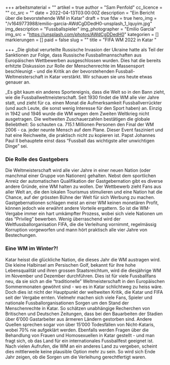 +++
arbeitsmaterial = ""
artikel = true
author = "Sam Penfold"
cc_licence = ""
cc_src = ""
date = 2022-04-13T03:00:00Z
description = "Ein Bericht über die bevorstehende WM in Katar"
draft = true
fdw = true
hero_img = "/v1649773988/emilio-garcia-AWdCgDDedH0-unsplash_1_lquyim.jpg"
img_description = "Fussballspieler"
img_photographer = "Emilio Garcia"
img_src = "https://unsplash.com/photos/AWdCgDDedH0"
kategorien = []
markierungen = []
paid = false
slug = ""
title = "FIFA WM 2022 in Katar "

+++
_Die global verurteilte Russische Invasion der Ukraine hatte als Teil der Sanktionen zur Folge, dass Russische Fussballmannschaften aus Europäischen Wettbewerben ausgeschlossen wurden. Dies hat die bereits erhitzte Diskussion zur Rolle der Menschenrechte im Massensport beschleunigt - und die Kritik an der bevorstehenden Fussball-Weltmeisterschaft in Katar verstärkt. Wir schauen sie uns heute etwas genauer an.   
   
_Es gibt kaum ein anderes Sportereignis, dass die Welt so in den Bann zieht, wie die Fussballweltmeisterschaft. Seit 1930 findet die WM alle vier Jahre statt, und zieht für ca. einen Monat die Aufmerksamkeit Fussballverrückter (und auch Leute, die sonst wenig Interesse für den Sport haben) an. Einzig in 1942 und 1946 wurde die WM wegen dem Zweiten Weltkrieg nicht ausgetragen. Die weltweiten Zuschauerzahlen bestätigen die globale Beliebtheit: So schauten ca. 715.1 Millionen Personen den Final der WM 2006 - ca. jeder neunte Mensch auf dem Plane. Dieser Event fasziniert und hat eine Reichweite, die praktisch nicht zu kopieren ist. Papst Johannes Paul II behauptete einst dass “Fussball das wichtigste aller unwichtigen Dinge” sei. 

### Die Rolle des Gastgebers

Die Weltmeisterschaft wird alle vier Jahre in einer neuen Nation (oder manchmal einer Gruppe von Nationen) gehalten. Nebst dem sportlichen Anreiz der automatischen Qualifikation der Gastgebernation gibt es diverse andere Gründe, eine WM halten zu wollen. Der Wettbewerb zieht Fans aus aller Welt an, die den lokalen Tourismus stimulieren und eine Nation hat die Chance, auf der grössten Bühne der Welt für sich Werbung zu machen. Gastgebernationen schlagen meist an einer WM keinen monetären Profit, können jedoch wie erwähnt andere Vorteile ergattern. So ist die WM-Vergabe immer ein hart umkämpfter Prozess, wobei sich viele Nationen um das “Privileg” bewerben. Wenig überraschend wird der Weltfussballorganisation FIFA, die die Verleihung vornimmt, regelmässig Korruption vorgeworfen und mann hört praktisch alle vier Jahre von Bestechungen.

### Eine WM im Winter?!

  
Katar heisst die glückliche Nation, die dieses Jahr die WM austragen wird. Die kleine Halbinsel am Persischen Golf, bekannt für ihre hohe Lebensqualität und ihren grossen Staatsreichtum, wird die diesjährige WM im November und Dezember durchführen. Dies ist für viele Fussballfans neu, da sie sich an die “traditionelle” Weltmeisterschaft in den Europäischen Sommermonaten gewöhnt sind - wo es in Katar schlichtweg zu heiss wäre. Doch dies ist nicht der Hauptpunkt der weltweiten Kritik, die Katar und FIFA seit der Vergabe ernten. Vielmehr machen sich viele Fans, Spieler und nationale Fussballorganisationen Sorgen um den Stand der Menschenrechte in Katar. So schätzen unabhängige Recherchen von Britischen und Deutschen Zeitungen, dass bei den Bauarbeiten der Stadien über 6’000 Gastarbeiter aus ärmeren Ländern gestorben sind. Andere Quellen sprechen sogar von über 15’000 Todesfällen von Nicht-Kataris, wobei 70% nie aufgeklärt werden. Ebenfalls werden Fragen über die Behandlung von Frauen und Homosexuellen in Katar gestellt - und man fragt sich, ob das Land für ein internationales Fussballfest geeignet ist. Nach vielen Aufrufen, die WM an ein anderes Land zu vergeben, scheint dies mittlerweile keine plausible Option mehr zu sein. So wird sich Ende Jahr zeigen, ob die Sorgen um die Verleihung gerechtfertigt waren.   
 